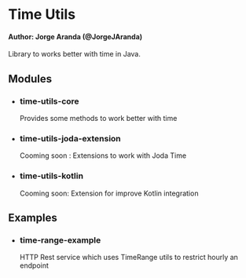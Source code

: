 
# Time Utils

#### Author: Jorge Aranda (@JorgeJAranda)

Library to works better with time in Java.

## Modules
* ### time-utils-core
    Provides some methods to work better with time
* ### time-utils-joda-extension
    Cooming soon : Extensions to work with Joda Time
* ### time-utils-kotlin
    Cooming soon: Extension for improve Kotlin integration

## Examples
* ### time-range-example
    HTTP Rest service which uses TimeRange utils to restrict hourly an endpoint
